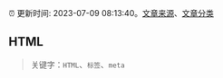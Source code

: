 :alarm_clock: 更新时间: 2023-07-09 08:13:40。[文章来源](/README.md)、[文章分类](/TAGS.md)

## HTML


> 关键字：`HTML`、`标签`、`meta`



